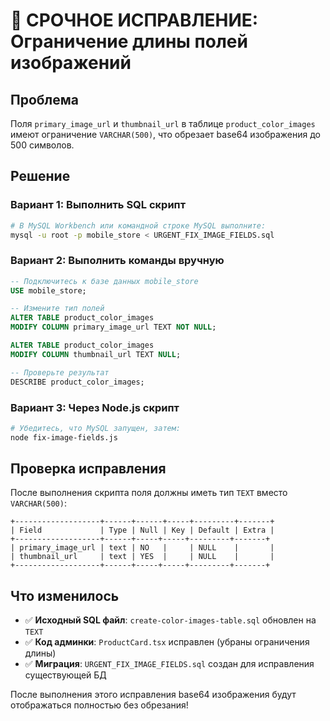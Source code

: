 # 🚨 СРОЧНОЕ ИСПРАВЛЕНИЕ: Ограничение длины полей изображений

## Проблема

Поля `primary_image_url` и `thumbnail_url` в таблице `product_color_images` имеют ограничение `VARCHAR(500)`, что обрезает base64 изображения до 500 символов.

## Решение

### Вариант 1: Выполнить SQL скрипт

```bash
# В MySQL Workbench или командной строке MySQL выполните:
mysql -u root -p mobile_store < URGENT_FIX_IMAGE_FIELDS.sql
```

### Вариант 2: Выполнить команды вручную

```sql
-- Подключитесь к базе данных mobile_store
USE mobile_store;

-- Измените тип полей
ALTER TABLE product_color_images
MODIFY COLUMN primary_image_url TEXT NOT NULL;

ALTER TABLE product_color_images
MODIFY COLUMN thumbnail_url TEXT NULL;

-- Проверьте результат
DESCRIBE product_color_images;
```

### Вариант 3: Через Node.js скрипт

```bash
# Убедитесь, что MySQL запущен, затем:
node fix-image-fields.js
```

## Проверка исправления

После выполнения скрипта поля должны иметь тип `TEXT` вместо `VARCHAR(500)`:

```
+-------------------+------+------+-----+---------+-------+
| Field             | Type | Null | Key | Default | Extra |
+-------------------+------+-----+-----+---------+-------+
| primary_image_url | text | NO   |     | NULL    |       |
| thumbnail_url     | text | YES  |     | NULL    |       |
+-------------------+------+-----+-----+---------+-------+
```

## Что изменилось

- ✅ **Исходный SQL файл**: `create-color-images-table.sql` обновлен на `TEXT`
- ✅ **Код админки**: `ProductCard.tsx` исправлен (убраны ограничения длины)
- ✅ **Миграция**: `URGENT_FIX_IMAGE_FIELDS.sql` создан для исправления существующей БД

После выполнения этого исправления base64 изображения будут отображаться полностью без обрезания!
